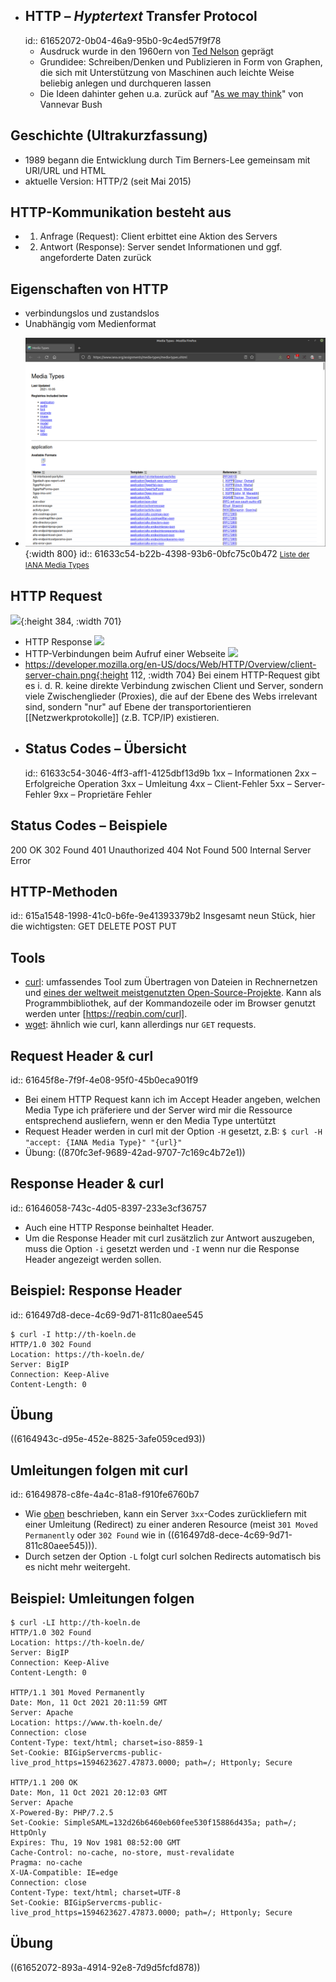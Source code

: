- ## HTTP – *Hyptertext* Transfer Protocol
  id:: 61652072-0b04-46a9-95b0-9c4ed57f9f78
  * Ausdruck wurde in den 1960ern von [Ted Nelson](https://de.wikipedia.org/wiki/Theodor_Holm_Nelson) geprägt
  * Grundidee: Schreiben/Denken und Publizieren in Form von Graphen, die sich mit Unterstützung von Maschinen auch leichte Weise beliebig anlegen und durchqueren lassen
  * Die Ideen dahinter gehen u.a. zurück auf "[As we may think](https://de.wikipedia.org/wiki/As_We_May_Think)" von Vannevar Bush
## Geschichte (Ultrakurzfassung)
* 1989 begann die Entwicklung durch Tim Berners-Lee gemeinsam mit URI/URL und HTML
* aktuelle Version: HTTP/2 (seit Mai 2015)
## HTTP-Kommunikation besteht aus
* 1. Anfrage (Request): Client erbittet eine Aktion des Servers
* 2. Antwort (Response): Server sendet Informationen und ggf.
angeforderte Daten zurück
## Eigenschaften von HTTP
* verbindungslos und zustandslos
* Unabhängig vom Medienformat
- ![mediatypes.png](../assets/mediatypes_1633467213616_0.png){:width 800}
  id:: 61633c54-b22b-4398-93b6-0bfc75c0b472
  <small><a href="https://www.iana.org/assignments/media-types/media-types.xhtml">Liste der IANA Media Types</a></small>
## HTTP Request
![](https://mdn.mozillademos.org/files/13687/HTTP_Request.png){:height 384, :width 701}
- HTTP Response
  ![](https://mdn.mozillademos.org/files/13691/HTTP_Response.png)
- HTTP-Verbindungen beim Aufruf einer Webseite
  ![](https://developer.mozilla.org/en-US/docs/Web/HTTP/Overview/fetching_a_page.png)
- https://developer.mozilla.org/en-US/docs/Web/HTTP/Overview/client-server-chain.png{:height 112, :width 704}
  Bei einem HTTP-Request gibt es i. d. R. keine direkte Verbindung zwischen Client und Server, sondern viele Zwischenglieder (Proxies), die auf der Ebene des Webs irrelevant sind, sondern "nur" auf Ebene der transportorientieren [[Netzwerkprotokolle]] (z.B. TCP/IP) existieren.
- ## Status Codes – Übersicht
  id:: 61633c54-3046-4ff3-aff1-4125dbf13d9b
  1xx – Informationen
  2xx – Erfolgreiche Operation
  3xx – Umleitung
  4xx – Client-Fehler
  5xx – Server-Fehler
  9xx – Proprietäre Fehler
## Status Codes – Beispiele
200 OK
302 Found 
401 Unauthorized
404 Not Found
500 Internal Server Error
## HTTP-Methoden
id:: 615a1548-1998-41c0-b6fe-9e41393379b2
Insgesamt neun Stück, hier die wichtigsten:
GET
DELETE
POST
PUT
## Tools
* [curl](https://curl.se/): umfassendes Tool zum Übertragen von Dateien in Rechnernetzen und [eines der weltweit meistgenutzten Open-Source-Projekte](https://daniel.haxx.se/blog/2018/09/17/the-worlds-biggest-curl-installations/). Kann als Programmbibliothek, auf der Kommandozeile oder im Browser genutzt werden unter [https://reqbin.com/curl].
* [wget](https://de.wikipedia.org/wiki/Wget): ähnlich wie curl, kann allerdings nur `GET` requests.
## Request Header & curl
id:: 61645f8e-7f9f-4e08-95f0-45b0eca901f9
* Bei einem HTTP Request kann ich im Accept Header angeben, welchen Media Type ich präferiere und der Server wird mir die Ressource entsprechend ausliefern, wenn er den Media Type untertützt
* Request Header werden in curl mit der Option `-H` gesetzt, z.B: `$ curl -H "accept: {IANA Media Type}" "{url}"`
* Übung: ((870fc3ef-9689-42ad-9707-7c169c4b72e1))
## Response Header & curl
id:: 61646058-743c-4d05-8397-233e3cf36757
* Auch eine HTTP Response beinhaltet Header.
* Um die Response Header mit curl zusätzlich zur Antwort auszugeben, muss die Option `-i` gesetzt werden und `-I` wenn nur die Response Header angezeigt werden sollen.
## Beispiel: Response Header
id:: 616497d8-dece-4c69-9d71-811c80aee545
```
$ curl -I http://th-koeln.de
HTTP/1.0 302 Found
Location: https://th-koeln.de/
Server: BigIP
Connection: Keep-Alive
Content-Length: 0
```
## Übung
((6164943c-d95e-452e-8825-3afe059ced93))
## Umleitungen folgen mit curl
id:: 61649878-c8fe-4a4c-81a8-f910fe6760b7
* Wie [oben](((61633c54-3046-4ff3-aff1-4125dbf13d9b))) beschrieben, kann ein Server `3xx`-Codes zurückliefern mit einer Umleitung (Redirect) zu einer anderen Resource (meist `301 Moved Permanently` oder `302 Found` wie in ((616497d8-dece-4c69-9d71-811c80aee545))).
* Durch setzen der Option `-L` folgt curl solchen Redirects automatisch bis es nicht mehr weitergeht.
## Beispiel: Umleitungen folgen
```
$ curl -LI http://th-koeln.de
HTTP/1.0 302 Found
Location: https://th-koeln.de/
Server: BigIP
Connection: Keep-Alive
Content-Length: 0

HTTP/1.1 301 Moved Permanently
Date: Mon, 11 Oct 2021 20:11:59 GMT
Server: Apache
Location: https://www.th-koeln.de/
Connection: close
Content-Type: text/html; charset=iso-8859-1
Set-Cookie: BIGipServercms-public-live_prod_https=1594623627.47873.0000; path=/; Httponly; Secure

HTTP/1.1 200 OK
Date: Mon, 11 Oct 2021 20:12:03 GMT
Server: Apache
X-Powered-By: PHP/7.2.5
Set-Cookie: SimpleSAML=132d26b6460eb60fee530f15886d435a; path=/; HttpOnly
Expires: Thu, 19 Nov 1981 08:52:00 GMT
Cache-Control: no-cache, no-store, must-revalidate
Pragma: no-cache
X-UA-Compatible: IE=edge
Connection: close
Content-Type: text/html; charset=UTF-8
Set-Cookie: BIGipServercms-public-live_prod_https=1594623627.47873.0000; path=/; Httponly; Secure
```
## Übung
((61652072-893a-4914-92e8-7d9d5fcfd878))